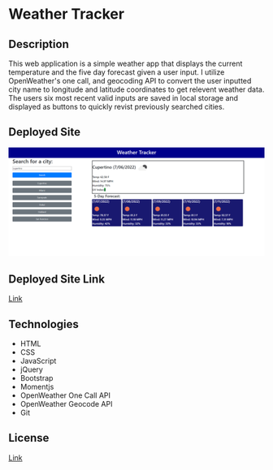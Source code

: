 # Weather Tracker

## Description
This web application is a simple weather app that displays the current temperature and the five day forecast given a user input. I utilize OpenWeather's one call, and geocoding API to convert the user inputted city name to longitude and latitude coordinates to get relevent weather data. The users six most recent valid inputs are saved in local storage and displayed as buttons to quickly revist previously searched cities. 

## Deployed Site
![Website Screen Shot](./assets/img/webpage-screenshot.PNG)

## Deployed Site Link
[Link](https://hmanjun.github.io/weather-tracker/)

## Technologies
- HTML
- CSS
- JavaScript
- jQuery
- Bootstrap
- Momentjs
- OpenWeather One Call API
- OpenWeather Geocode API
- Git

## License
[Link](https://github.com/hmanjun/horiseon-refactor/blob/main/LICENSE)